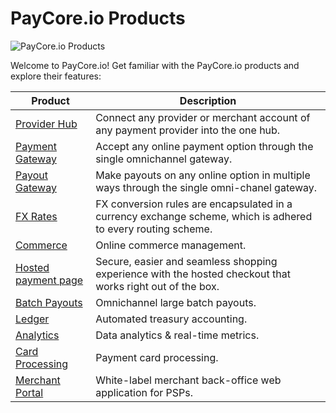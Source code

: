 # PayCore.io Products

![PayСore.io Products](/images/paycore-main3.png)

Welcome to PayCore.io! Get familiar with the PayCore.io products and explore their features:

| Product                                       | Description                                                                                                      |
|-----------------------------------------------|------------------------------------------------------------------------------------------------------------------|
| [Provider Hub](/products/provider-hub/)       | Connect any provider or merchant account of any payment provider into the one hub.                               |
| [Payment Gateway](/products/payment-gateway/) | Accept any online payment option through the single omnichannel gateway.                                         |
| [Payout Gateway](/products/payout-gateway/)   | Make payouts on any online option in multiple ways through the single omni-chanel gateway.                       |
| [FX Rates](/products/fx-rates/)               | FX conversion rules are encapsulated in a currency exchange scheme, which is adhered to every routing scheme.    |
| [Commerce](/products/commerce/)               | Online commerce management.                                                                                      |
| [Hosted payment page](/products/hpp/)         | Secure, easier and seamless shopping experience with the hosted checkout that works right out of the box.        |
| [Batch Payouts](/products/batch-payouts/)     | Omnichannel large batch payouts.                                                                                 |
| [Ledger](/products/ledger/)                   | Automated treasury accounting.                                                                                   |
| [Analytics](/products/analytics/)             | Data analytics & real-time metrics.                                                                              |
| [Card Processing](#)                          | Payment card processing.                                                                                         |
| [Merchant Portal](#)                          | White-label merchant back-office web application for PSPs.                                                       |
